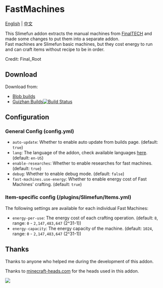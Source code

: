 # FastMachines

[English](README.md) | [中文](README.zh_CN.md)

This Slimefun addon extracts the manual machines from [FinalTECH](https://github.com/ecro-fun/FinalTECH) and made some changes to put them into a separate addon.  
Fast machines are Slimefun basic machines, but they cost energy to run and can craft items without recipe to be in order.

Credit: Final_Root

## Download

Download from:

- [Blob builds](https://blob.build/project/FastMachines)
- [Guizhan Builds![Build Status](https://builds.guizhanss.com/ybw0014/FastMachines/master/badge.svg)](https://builds.guizhanss.com/ybw0014/FastMachines/master)

## Configuration

### General Config (config.yml)

- `auto-update`: Whether to enable auto update from builds page. (default: `true`)
- `lang`: The language of the addon, check available languages [here](LOCALES.md). (default: `en-US`)
- `enable-researches`: Whether to enable researches for fast machines. (default: `true`)
- `debug`: Whether to enable debug mode. (default: `false`)
- `fast-machines.use-energy`: Whether to enable energy cost of Fast Machines' crafting. (default: `true`)

### Item-specific config (/plugins/Slimefun/Items.yml)

The following settings are available for each individual Fast Machines:

- `energy-per-use`: The energy cost of each crafting operation. (default: `8`, range: `0` - `2,147,483,647` (2^31-1))
- `energy-capacity`: The energy capacity of the machine. (default: `1024`, range: `0` - `2,147,483,647` (2^31-1))

## Thanks

Thanks to anyone who helped me during the development of this addon.

Thanks to [minecraft-heads.com](https://minecraft-heads.com/) for the heads used in this addon.

[![](https://minecraft-heads.com/images/banners/minecraft-heads_fullbanner_468x60.png)](https://minecraft-heads.com/) 

